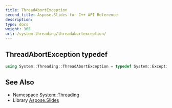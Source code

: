 ```yaml
---
title: ThreadAbortException
second_title: Aspose.Slides for C++ API Reference
description: 
type: docs
weight: 365
url: /system.threading/threadabortexception/
---
```

## ThreadAbortException typedef




```cpp
using System::Threading::ThreadAbortException = typedef System::ExceptionWrapper<Details_ThreadAbortException >
```

## See Also

* Namespace [System::Threading](../)
* Library [Aspose.Slides](../../)
